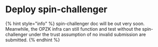 # Deploy spin-challenger

{% hint style="info" %}
spin-challenger doc will be out very soon. Meanwhile, the OPZK infra can still function and test without the spin-challenger under the trust assumption of no invalid submission are submitted.
{% endhint %}
